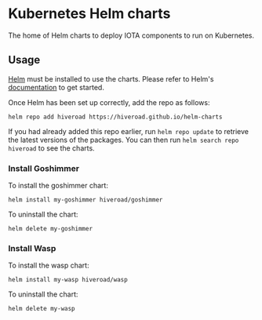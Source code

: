 # Kubernetes Helm charts

The home of Helm charts to deploy IOTA components to run on Kubernetes.

## Usage

[Helm](https://helm.sh) must be installed to use the charts.  Please refer to
Helm's [documentation](https://helm.sh/docs) to get started.

Once Helm has been set up correctly, add the repo as follows:

    helm repo add hiveroad https://hiveroad.github.io/helm-charts

If you had already added this repo earlier, run `helm repo update` to retrieve
the latest versions of the packages.  You can then run `helm search repo
hiveroad` to see the charts.

### Install Goshimmer
To install the goshimmer chart:

    helm install my-goshimmer hiveroad/goshimmer

To uninstall the chart:

    helm delete my-goshimmer

### Install Wasp

To install the wasp chart:

    helm install my-wasp hiveroad/wasp

To uninstall the chart:

    helm delete my-wasp
